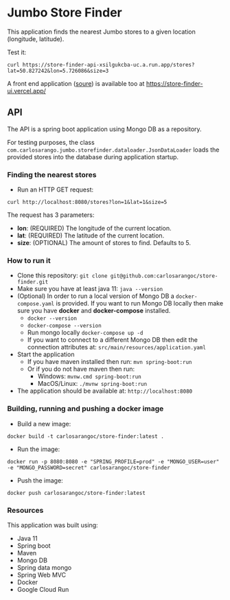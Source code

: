 # Jumbo Store Finder

This application finds the nearest Jumbo stores to a given location (longitude, latitude).

Test it:
```
curl https://store-finder-api-xsilgukcba-uc.a.run.app/stores?lat=50.827242&lon=5.726086&size=3
```

A front end application ([soure](https://github.com/carlosarangoc/store-finder-ui)) is available too at https://store-finder-ui.vercel.app/

## API

The API is a spring boot application using Mongo DB as a repository.

For testing purposes, the class `com.carlosarango.jumbo.storefinder.dataloader.JsonDataLoader` loads the provided stores into the database during application startup.

### Finding the nearest stores

* Run an HTTP GET request:

`curl http://localhost:8080/stores?lon=1&lat=1&size=5`

The request has 3 parameters:

* **lon**: (REQUIRED) The longitude of the current location.
* **lat**: (REQUIRED) The latitude of the current location.
* **size**: (OPTIONAL) The amount of stores to find. Defaults to 5.

### How to run it

* Clone this repository: `git clone git@github.com:carlosarangoc/store-finder.git`
* Make sure you have at least java 11: `java --version`
* (Optional) In order to run a local version of Mongo DB a `docker-compose.yaml` is provided. If you want to run Mongo DB locally then make sure you have **docker** and **docker-compose** installed.
    * `docker --version`
    * `docker-compose --version`
    * Run mongo locally `docker-compose up -d`
    * If you want to connect to a different Mongo DB then edit the connection attributes at: `src/main/resources/application.yaml`
* Start the application
    * If you have maven installed then run: `mvn spring-boot:run`
    * Or if you do not have maven then run:
        * Windows: `mvnw.cmd spring-boot:run`
        * MacOS/Linux: `./mvnw spring-boot:run`
* The application should be available at: `http://localhost:8080`

### Building, running and pushing a docker image

* Build a new image:

`docker build -t carlosarangoc/store-finder:latest . `

* Run the image:

`docker run -p 8080:8080 -e "SPRING_PROFILE=prod" -e "MONGO_USER=user" -e "MONGO_PASSWORD=secret" carlosarangoc/store-finder`

* Push the image: 

`docker push carlosarangoc/store-finder:latest`

### Resources

This application was built using:

* Java 11
* Spring boot
* Maven
* Mongo DB
* Spring data mongo
* Spring Web MVC
* Docker
* Google Cloud Run

